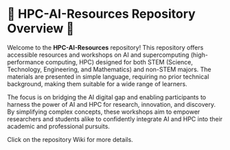 # 🚀 HPC-AI-Resources Repository Overview 🌟

Welcome to the **HPC-AI-Resources** repository! This repository offers accessible resources and workshops on AI and supercomputing (high-performance computing, HPC) designed for both STEM (Science, Technology, Engineering, and Mathematics) and non-STEM majors. The materials are presented in simple language, requiring no prior technical background, making them suitable for a wide range of learners.

The focus is on bridging the AI digital gap and enabling participants to harness the power of AI and HPC for research, innovation, and discovery. By simplifying complex concepts, these workshops aim to empower researchers and students alike to confidently integrate AI and HPC into their academic and professional pursuits.

Click on the repository Wiki for more details.







